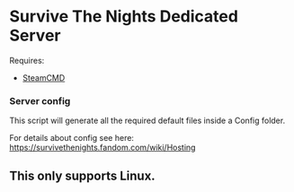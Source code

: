 # Survive The Nights Dedicated Server
Requires:
- [SteamCMD](https://developer.valvesoftware.com/wiki/SteamCMD)

### Server config
This script will generate all the required default files inside a Config folder.

For details about config see here: https://survivethenights.fandom.com/wiki/Hosting

## This only supports Linux.
